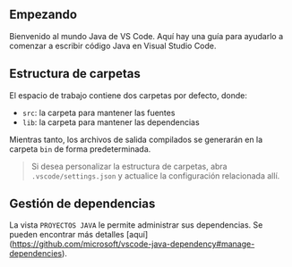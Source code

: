 ## Empezando

Bienvenido al mundo Java de VS Code. Aquí hay una guía para ayudarlo a comenzar a escribir código Java en Visual Studio Code.

## Estructura de carpetas

El espacio de trabajo contiene dos carpetas por defecto, donde:

- `src`: la carpeta para mantener las fuentes
- `lib`: la carpeta para mantener las dependencias

Mientras tanto, los archivos de salida compilados se generarán en la carpeta `bin` de forma predeterminada.

> Si desea personalizar la estructura de carpetas, abra `.vscode/settings.json` y actualice la configuración relacionada allí.

## Gestión de dependencias

La vista `PROYECTOS JAVA` le permite administrar sus dependencias. Se pueden encontrar más detalles [aquí] (https://github.com/microsoft/vscode-java-dependency#manage-dependencies).